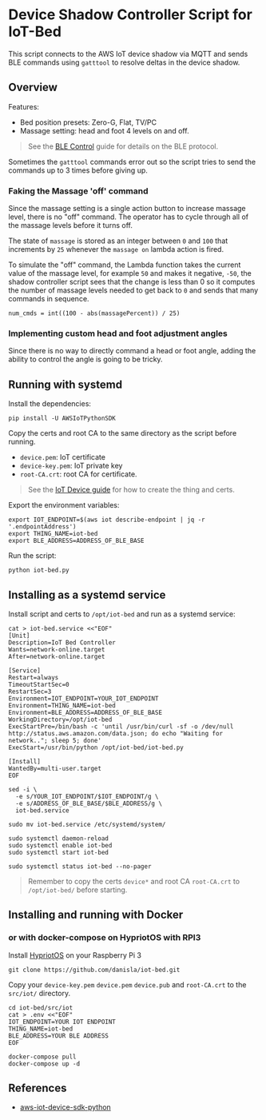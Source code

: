 # Device Shadow Controller Script for IoT-Bed

This script connects to the AWS IoT device shadow via MQTT and sends BLE commands using `gatttool` to resolve deltas in the device shadow.

## Overview

Features:

- Bed position presets: Zero-G, Flat, TV/PC
- Massage setting: head and foot 4 levels on and off.

> See the [BLE Control](../../docs/02_BLE_CONTROL.md) guide for details on the BLE protocol.

Sometimes the `gatttool` commands error out so the script tries to send the commands up to 3 times before giving up.

### Faking the Massage 'off' command

Since the massage setting is a single action button to increase massage level, there is no "off" command. The operator has to cycle through all of the massage levels before it turns off.

The state of `massage` is stored as an integer between `0` and `100` that increments by `25` whenever the `massage on` lambda action is fired.

To simulate the "off" command, the Lambda function takes the current value of the massage level, for example `50` and makes it negative, `-50`, the shadow controller script sees that the change is less than 0 so it computes the number of massage levels needed to get back to `0` and sends that many commands in sequence.

```
num_cmds = int((100 - abs(massagePercent)) / 25)
```

### Implementing custom head and foot adjustment angles

Since there is no way to directly command a head or foot angle, adding the ability to control the angle is going to be tricky.

## Running with systemd

Install the dependencies:

```
pip install -U AWSIoTPythonSDK
```

Copy the certs and root CA to the same directory as the script before running.

- `device.pem`: IoT certificate
- `device-key.pem`: IoT private key
- `root-CA.crt`: root CA for certificate.

> See the [IoT Device guide](../../docs/03_IOT_DEVICE.md) for how to create the thing and certs.

Export the environment variables:

```
export IOT_ENDPOINT=$(aws iot describe-endpoint | jq -r '.endpointAddress')
export THING_NAME=iot-bed
export BLE_ADDRESS=ADDRESS_OF_BLE_BASE
```

Run the script:

```
python iot-bed.py
```

## Installing as a systemd service

Install script and certs to `/opt/iot-bed` and run as a systemd service:

```
cat > iot-bed.service <<"EOF"
[Unit]
Description=IoT Bed Controller
Wants=network-online.target
After=network-online.target

[Service]
Restart=always
TimeoutStartSec=0
RestartSec=3
Environment=IOT_ENDPOINT=YOUR_IOT_ENDPOINT
Environment=THING_NAME=iot-bed
Environment=BLE_ADDRESS=ADDRESS_OF_BLE_BASE
WorkingDirectory=/opt/iot-bed
ExecStartPre=/bin/bash -c 'until /usr/bin/curl -sf -o /dev/null http://status.aws.amazon.com/data.json; do echo "Waiting for network.."; sleep 5; done'
ExecStart=/usr/bin/python /opt/iot-bed/iot-bed.py

[Install]
WantedBy=multi-user.target
EOF
```

```
sed -i \
  -e s/YOUR_IOT_ENDPOINT/$IOT_ENDPOINT/g \
  -e s/ADDRESS_OF_BLE_BASE/$BLE_ADDRESS/g \
  iot-bed.service
```

```
sudo mv iot-bed.service /etc/systemd/system/
```

```
sudo systemctl daemon-reload
sudo systemctl enable iot-bed
sudo systemctl start iot-bed
```

```
sudo systemctl status iot-bed --no-pager
```

> Remember to copy the certs `device*` and root CA `root-CA.crt` to `/opt/iot-bed/` before starting.

## Installing and running with Docker

### or with docker-compose on HypriotOS with RPI3

Install [HypriotOS](https://blog.hypriot.com/downloads/) on your Raspberry Pi 3

```
git clone https://github.com/danisla/iot-bed.git
```

Copy your `device-key.pem` `device.pem` `device.pub` and `root-CA.crt` to the `src/iot/` directory.

```
cd iot-bed/src/iot
cat > .env <<"EOF"
IOT_ENDPOINT=YOUR IOT ENDPOINT
THING_NAME=iot-bed
BLE_ADDRESS=YOUR BLE ADDRESS
EOF
```

```
docker-compose pull
docker-compose up -d
```

## References

- [aws-iot-device-sdk-python](https://github.com/aws/aws-iot-device-sdk-python)
